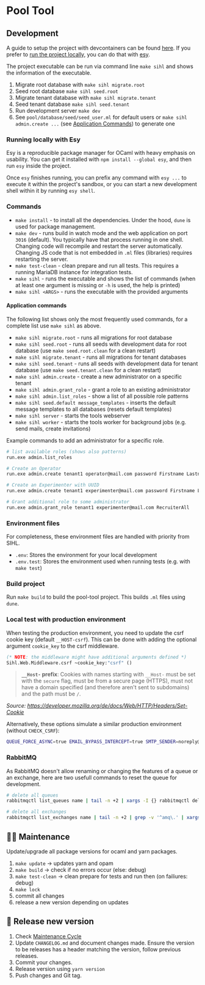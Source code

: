 # Pool Tool

## Development

A guide to setup the project with devcontainers can be found
[here](./.devcontainer/README.md). If you prefer to [run the project
locally](#running-locally-with-Esy), you can do that with [esy][esy].

The project executable can be run via command line `make sihl` and shows the information of the executable.

1. Migrate root database with `make sihl migrate.root`
1. Seed root database `make sihl seed.root`
1. Migrate tenant database with `make sihl migrate.tenant`
1. Seed tenant database `make sihl seed.tenant`
1. Run development server `make dev`
1. See `pool/database/seed/seed_user.ml` for default users or `make sihl admin.create ...` (see [Application Commands](#application-commands)) to generate one

### Running locally with Esy

Esy is a reproducible package manager for OCaml with heavy emphasis on
usability. You can get it installed with `npm install --global esy`, and then
run `esy` inside the project.

Once `esy` finishes running, you can prefix any command with `esy ...` to
execute it within the project's sandbox, or you can start a new development
shell within it by running `esy shell`.

[esy]: https://esy.sh

### Commands

- `make install` - to install all the dependencies. Under the hood, `dune` is used for package management.
- `make dev` - runs build in watch mode and the web application on port `3016` (default). You typically have that process running in one shell. Changing code will recompile and restart the server automatically. Changing JS code that is not embedded in `.ml` files (libraries) requires restarting the server.
- `make test-clean` - clean prepare and run all tests. This requires a running MariaDB instance for integration tests.
- `make sihl` - runs the executable and shows the list of commands (when at least one argument is missing or `-h` is used, the help is printed)
- `make sihl <ARGS>` - runs the executable with the provided arguments

#### Application commands

The following list shows only the most frequently used commands, for a complete list use `make sihl` as above.

- `make sihl migrate.root` - runs all migrations for root database
- `make sihl seed.root` - runs all seeds with development data for root database (use `make seed.root.clean` for a clean restart)
- `make sihl migrate.tenant` - runs all migrations for tenant databases
- `make sihl seed.tenant` - runs all seeds with development data for tenant database (use `make seed.tenant.clean` for a clean restart)
- `make sihl admin.create` - create a new administrator on a specific tenant
- `make sihl admin.grant_role` - grant a role to an existing administrator
- `make sihl admin.list_roles` - show a list of all possible role patterns
- `make sihl seed.default message_templates` - inserts the default message templates to all databases (resets default templates)
- `make sihl server` - starts the tools webserver
- `make sihl worker` - starts the tools worker for background jobs (e.g. send mails, create invitations)

Example commands to add an administrator for a specific role.

```bash
# list available roles (shows also patterns)
run.exe admin.list_roles

# Create an Operator
run.exe admin.create tenant1 operator@mail.com password Firstname Lastname Operator

# Create an Experimenter with UUID
run.exe admin.create tenant1 experimenter@mail.com password Firstname Lastname Experimenter 00000000-0000-0000-0000-000000000000

# Grant additional role to some administrator
run.exe admin.grant_role tenant1 experimenter@mail.com RecruiterAll
```

### Environment files

For completeness, these environment files are handled with priority from SIHL.

- `.env`: Stores the environment for your local development
- `.env.test`: Stores the environment used when running tests (e.g. with `make test`)

### Build project

Run `make build` to build the pool-tool project. This builds `.ml` files using `dune`.

### Local test with production environment

When testing the production environment, you need to update the csrf cookie key (default `__HOST-csrf`).
This can be done with adding the optional argument `cookie_key` to the csrf middleware.

```ocaml
(* NOTE: the middleware might have additional arguments defined *)
Sihl.Web.Middleware.csrf ~cookie_key:"csrf" ()
```

> **`__Host-` prefix**: Cookies with names starting with `__Host-` must be set with the `secure` flag, must be from a secure page (HTTPS), must not have a domain specified (and therefore aren't sent to subdomains) and the path must be `/`.

_Source: <https://developer.mozilla.org/de/docs/Web/HTTP/Headers/Set-Cookie>_

Alternatively, these options simulate a similar production environment (without `CHECK_CSRF`):

```bash
QUEUE_FORCE_ASYNC=true EMAIL_BYPASS_INTERCEPT=true SMTP_SENDER=noreply@uast.uzh.ch make dev
```

### RabbitMQ

As RabbitMQ doesn't allow renaming or changing the features of a queue or an exchange, here are two usefull commands to reset the queue for development.

```bash
# delete all queues
rabbitmqctl list_queues name | tail -n +2 | xargs -I {} rabbitmqctl delete_queue {}

# delete all exchanges
rabbitmqctl list_exchanges name | tail -n +2 | grep -v '^amq\.' | xargs -I {} rabbitmqadmin delete exchange -u user -p password name={}
```

## 🧑‍💻 Maintenance

Update/upgrade all package versions for ocaml and yarn packages.

1. `make update` -> updates yarn and opam
1. `make build` -> check if no errors occur (else: debug)
1. `make test-clean` -> clean prepare for tests and run then (on failiures: debug)
1. `make lock`
1. commit all changes
1. release a new version depending on updates

## 🚀 Release new version

1. Check [Maintenance Cycle](#🧑‍💻-maintenance)
1. Update `CHANGELOG.md` and document changes made. Ensure the version to be releases has a header matching the version, follow previous releases.
1. Commit your changes.
1. Release version using `yarn version`
1. Push changes and Git tag.
